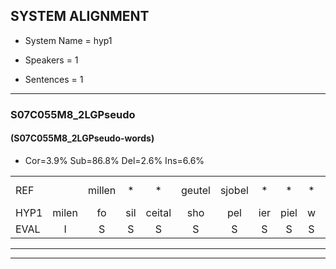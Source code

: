 
## SYSTEM ALIGNMENT

- System Name = hyp1

- Speakers = 1

- Sentences = 1

---

### S07C055M8_2LGPseudo

#### (S07C055M8_2LGPseudo-words)

- Cor=3.9%	Sub=86.8%	Del=2.6%	Ins=6.6%

|  |  |  |  |  |  |  |  |  |  |  |  |  |  |  |  |  |  |  |  |  |  |  |  |  |  |  |  |  |  |  |  |  |  |  |  |  |  |  |  |  |  |  |  |  |  |  |  |  |  |  |  |  |  |  |  |  |  |  |  |  |  |  |  |  |  |  |  |  |  |  |  |  |  |  |  |  |
|:--- |:---:|:---:|:---:|:---:|:---:|:---:|:---:|:---:|:---:|:---:|:---:|:---:|:---:|:---:|:---:|:---:|:---:|:---:|:---:|:---:|:---:|:---:|:---:|:---:|:---:|:---:|:---:|:---:|:---:|:---:|:---:|:---:|:---:|:---:|:---:|:---:|:---:|:---:|:---:|:---:|:---:|:---:|:---:|:---:|:---:|:---:|:---:|:---:|:---:|:---:|:---:|:---:|:---:|:---:|:---:|:---:|:---:|:---:|:---:|:---:|:---:|:---:|:---:|:---:|:---:|:---:|:---:|:---:|:---:|:---:|:---:|:---:|:---:|:---:|:---:|:---:|
| REF |  | millen | * | * | geutel | sjobel | * | * | * | walaan | * | * | * | erke |  |  |  |  | haweel | * | * | * | * | eemde | bepoud | * | * | * | gefouw | vurpaand | nizung | fiewon | kneurem | * | vawaai | strellen*(strelen) | zwieten | * | foetbans | oonste | muider | grijnken*(krenken) | *x | *x | *(krijgen) | * | * | * | * | * | * | * | * | *(miste) | * | * | *x | * | kloeien | ulen | * | * | * | * | *x | schodig | ijpo | * | menuur | spreikje | * | * | * | * | hiffreeuw | wooien |
| HYP1 | milen | fo | sil | ceital | sho | pel | ier | piel | w | waam | n | ja | r | erke | hawil | sa | weng | gevigt | emde | bebout | oorsdalk | v | ten | gevo | vurba | nezun | fi | on | kneuuren | va | vawai | strijlen | sweten | f | fuet | bans | oenst | me | der | krinken | nee | was | krijgen | nee | bom | sgield | stoug | pre | sout | vlo | fo | der | mi | isde | ver | ver | nee | vorde | kloeien | ulen |  |  | or | rpan | opan | sro | neshotig | epo | mennuur | sprek | ke | if | hif | sifreg | hifreeuw | woen |
| EVAL | I | S | S | S | S | S | S | S | S | S | S | S | S |  | I | I | I | I | S | S | S | S | S | S | S | S | S | S | S | S | S | S | S | S | S | S | S | S | S | S | S | S | S | S | S | S | S | S | S | S | S | S | S | S | S | S | S | S |  |  | D | D | S | S | S | S | S | S | S | S | S | S | S | S | S | S |
---

---
